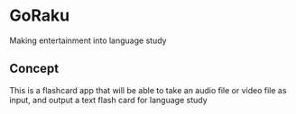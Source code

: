 # GoRaku

Making entertainment into language study

## Concept

This is a flashcard app that will be able to take an audio file or video file as input, and output a text flash card for language study
